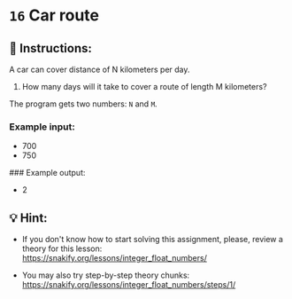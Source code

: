 # `16` Car route

## 📝 Instructions:

A car can cover distance of N kilometers per day. 

1. How many days will it take to cover a route of length M kilometers? 

The program gets two numbers: `N` and `M`.

### Example input:

- 700
- 750

### Example output:

- 2

## 💡 Hint:

+ If you don't know how to start solving this assignment, please, review a theory for this lesson:
https://snakify.org/lessons/integer_float_numbers/

+ You may also try step-by-step theory chunks:
https://snakify.org/lessons/integer_float_numbers/steps/1/